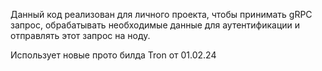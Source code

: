 Данный код реализован для личного проекта, чтобы принимать gRPC запрос, обрабатывать необходимые данные для аутентификации и отправлять этот запрос на ноду.

Использует новые прото билда Tron от 01.02.24
